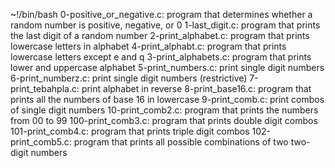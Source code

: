 ~!/bin/bash
0-positive_or_negative.c: program that determines whether a random number is positive, negative, or 0
1-last_digit.c: program that prints the last digit of a random number
2-print_alphabet.c: program that prints lowercase letters in alphabet
4-print_alphabt.c: program that prints lowercase letters except e and q
3-print_alphabets.c: program that prints lower and uppercase alphabet
5-print_numbers.c: print single digit numbers
6-print_numberz.c: print single digit numbers (restrictive)
7-print_tebahpla.c: print alphabet in reverse
8-print_base16.c: program that prints all the numbers of base 16 in lowercase
9-print_comb.c: print combos of single digit numbers
10-print_comb2.c: program that prints the numbers from 00 to 99
100-print_comb3.c: program that prints double digit combos
101-print_comb4.c: program that prints triple digit combos
102-print_comb5.c: program that prints all possible combinations of two two-digit numbers
